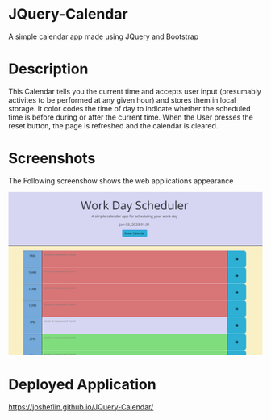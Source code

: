 # JQuery-Calendar
A simple calendar app made using JQuery and Bootstrap
# Description
 This Calendar tells you the current time and accepts user input (presumably activites to be performed at any given hour)
 and stores them in local storage. It color codes the time of day to indicate whether the scheduled time is before during or after the current time.
 When the User presses the reset button, the page is refreshed and the calendar is cleared.
 
 # Screenshots

The Following screenshow shows the web applications appearance
 
![Calendar Application](./assets/Screenshot%202023-01-03%20133244.png)

# Deployed Application
https://josheflin.github.io/JQuery-Calendar/
